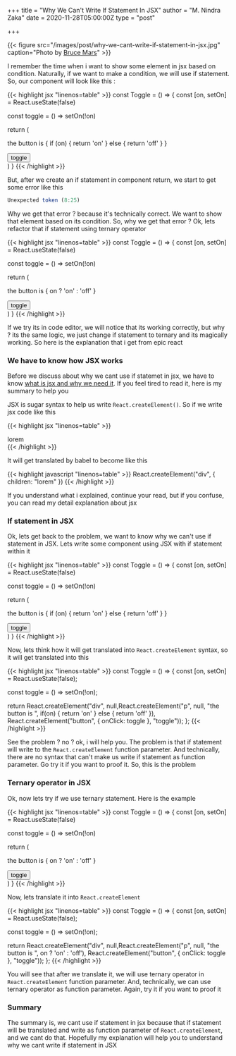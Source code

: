 +++
title = "Why We Can't Write If Statement In JSX"
author = "M. Nindra Zaka"
date = 2020-11-28T05:00:00Z
type = "post"

+++

{{< figure src="/images/post/why-we-cant-write-if-statement-in-jsx.jpg" caption="Photo by [Bruce Mars](https://unsplash.com/photos/xj8qrWvuOEs)" >}}

I remember the time when i want to show some element in jsx based on condition. Naturally, if we want to make a condition, we will use if statement. So, our component will look like this : 

{{< highlight jsx "linenos=table" >}}
const Toggle = () => {
  const [on, setOn] = React.useState(false)
  
  const toggle = () => setOn(!on)

  return (
    <div>
      <p>the button is { if (on) { return 'on' } else { return 'off' } }</p>
      <button onClick={toggle}>toggle</button>
    </div>
  )
}
{{< /highlight >}}

But, after we create an if statement in component return, we start to get some error like this

```jsx
Unexpected token (8:25)
```

Why we get that error ? because it's technically correct. We want to show that element based on its condition. So, why we get that error ? Ok, lets refactor that if statement using ternary operator

{{< highlight jsx "linenos=table" >}}
const Toggle = () => {
  const [on, setOn] = React.useState(false)
  
  const toggle = () => setOn(!on)

  return (
    <div>
      <p>the button is { on ? 'on' : 'off' }</p>
      <button onClick={toggle}>toggle</button>
    </div>
  )
}
{{< /highlight >}}

If we try its in code editor, we will notice that its working correctly, but why ? its the same logic, we just change if statement to ternary and its magically working. So here is the explanation that i get from epic react

### We have to know how JSX works

Before we discuss about why we cant use if statemet in jsx, we have to know [what is jsx and why we need it](https://mnindrazaka.netlify.app/how-to-enter-jsx-world-smoothly/). If you feel tired to read it, here is my summary to help you

JSX is sugar syntax to help us write `React.createElement()`. So if we write jsx code like this

{{< highlight jsx "linenos=table" >}}
<div>lorem</div>
{{< /highlight >}}

It will get translated by babel to become like this

{{< highlight javascript "linenos=table" >}}
React.createElement("div", { children: "lorem" })
{{< /highlight >}}

If you understand what i explained, continue your read, but if you confuse, you can read my detail explanation about jsx

### If statement in JSX

Ok, lets get back to the problem, we want to know why we can't use if statement in JSX. Lets write some component using JSX with if statement within it

{{< highlight jsx "linenos=table" >}}
const Toggle = () => {
  const [on, setOn] = React.useState(false)
  
  const toggle = () => setOn(!on)

  return (
    <div>
      <p>the button is { if (on) { return 'on' } else { return 'off' } }</p>
      <button onClick={toggle}>toggle</button>
    </div>
  )
}
{{< /highlight >}}

Now, lets think how it will get translated into `React.createElement` syntax, so it will get translated into this

{{< highlight jsx "linenos=table" >}}
const Toggle = () => {
  const [on, setOn] = React.useState(false);

  const toggle = () => setOn(!on);

  return React.createElement("div", null,React.createElement("p", null, "the button is ", if(on) { return 'on' } else { return 'off' }), React.createElement("button", {
    onClick: toggle
  }, "toggle"));
};
{{< /highlight >}}

See the problem ? no ? ok, i will help you. The problem is that if statement will write to the `React.createElement` function parameter. And technically, there are no syntax that can't make us write if statement as function parameter. Go try it if you want to proof it. So, this is the problem

### Ternary operator in JSX

Ok, now lets try if we use ternary statement. Here is the example

{{< highlight jsx "linenos=table" >}}
const Toggle = () => {
  const [on, setOn] = React.useState(false)
  
  const toggle = () => setOn(!on)

  return (
    <div>
      <p>the button is { on ? 'on' : 'off' }</p>
      <button onClick={toggle}>toggle</button>
    </div>
  )
}
{{< /highlight >}}

Now, lets translate it into `React.createElement`

{{< highlight jsx "linenos=table" >}}
const Toggle = () => {
  const [on, setOn] = React.useState(false);

  const toggle = () => setOn(!on);

  return React.createElement("div", null,React.createElement("p", null, "the button is ", on ? 'on' : 'off'), React.createElement("button", {
    onClick: toggle
  }, "toggle"));
};
{{< /highlight >}}

You will see that after we translate it, we will use ternary operator in `React.createElement` function parameter. And, technically, we can use ternary operator as function parameter. Again, try it if you want to proof it


### Summary

The summary is, we cant use if statement in jsx because that if statement will be translated and write as function parameter of `React.createElement`, and we cant do that. Hopefully my explanation will help you to understand why we cant write if statement in JSX
